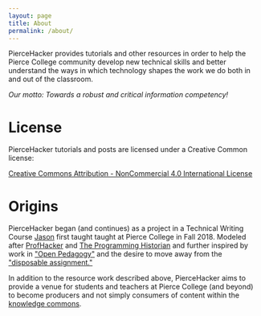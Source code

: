 ```yaml
---
layout: page
title: About
permalink: /about/
---
```


PierceHacker provides tutorials and other resources in order to help the Pierce College community develop new technical skills and better understand the ways in which technology shapes the work we do both in and out of the classroom. 

*Our motto: Towards a robust and critical information competency!*


# License

PierceHacker tutorials and posts are licensed under a Creative Common license:

[Creative Commons Attribution - NonCommercial 4.0 International License](https://creativecommons.org/licenses/by-nc/4.0/)

# Origins

PierceHacker began (and continues) as a project in a Technical Writing Course [Jason](http://musicforparkinglots.com/) first taught taught at Pierce College in Fall 2018. Modeled after [ProfHacker](https://profhacker.com/) and [The Programming Historian](https://programminghistorian.org/) and further inspired by work in ["Open Pedagogy"](http://openpedagogy.org/open-pedagogy/) and the desire to move away from the ["disposable assignment."](https://opencontent.org/blog/archives/2975)

In addition to the resource work described above, PierceHacker aims to provide a venue for students and teachers at Pierce College (and beyond) to become producers and not simply consumers of content within the [knowledge commons](https://en.wikipedia.org/wiki/Knowledge_commons).
